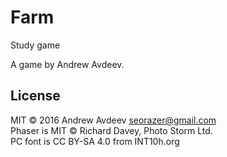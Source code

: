# Farm

Study game 

A game by Andrew Avdeev.

## License

MIT © 2016 Andrew Avdeev <seorazer@gmail.com><br>
Phaser is MIT © Richard Davey, Photo Storm Ltd.<br>
PC font is CC BY-SA 4.0 from INT10h.org
